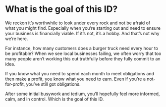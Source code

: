 # What is the goal of this ID?

We reckon it’s worthwhile to look under every rock and not be afraid of what you might find. Especially when you’re starting out and need to ensure your business is financially viable. If it’s not, it’s a hobby. And that’s not why we’re here.

For instance, how many customers does a burger truck need every hour to be profitable? When we see local businesses failing, we often worry that too many people aren’t working this out truthfully before they fully commit to an idea.

If you know what you need to spend each month to meet obligations and then make a profit, you know what you need to earn. Even if you’re a not-for-profit, you’ve still got obligations.

After some initial busywork and tedium, you’ll hopefully feel more informed, calm, and in control. Which is the goal of this ID.


